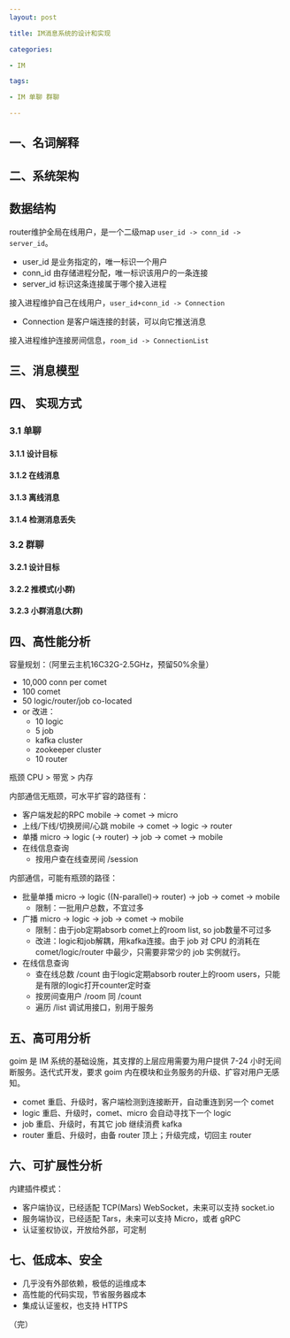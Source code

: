```yaml
---
layout: post

title: IM消息系统的设计和实现

categories:

- IM

tags:

- IM 单聊 群聊

---
```

## 一、名词解释

## 二、系统架构


## 数据结构

router维护全局在线用户，是一个二级map `user_id -> conn_id -> server_id`。

* user_id 是业务指定的，唯一标识一个用户
* conn_id 由存储进程分配，唯一标识该用户的一条连接
* server_id 标识这条连接属于哪个接入进程

接入进程维护自己在线用户，`user_id+conn_id -> Connection`

* Connection 是客户端连接的封装，可以向它推送消息

接入进程维护连接房间信息，`room_id -> ConnectionList`

## 三、消息模型

## 四、 实现方式

### 3.1 单聊

#### 3.1.1 设计目标

#### 3.1.2 在线消息

#### 3.1.3 离线消息

#### 3.1.4 检测消息丢失

### 3.2 群聊

#### 3.2.1 设计目标
#### 3.2.2 推模式(小群)
#### 3.2.3 小群消息(大群)
## 四、高性能分析

容量规划：（阿里云主机16C32G-2.5GHz，预留50%余量）

* 10,000 conn per comet
* 100 comet
* 50 logic/router/job co-located
* or 改进：
  + 10 logic
  + 5 job
  + kafka cluster
  + zookeeper cluster
  + 10 router

瓶颈 CPU > 带宽 > 内存

内部通信无瓶颈，可水平扩容的路径有：

* 客户端发起的RPC mobile -> comet -> micro
* 上线/下线/切换房间/心跳 mobile -> comet -> logic -> router
* 单播 micro -> logic (-> router) -> job -> comet -> mobile
* 在线信息查询
  + 按用户查在线查房间 /session

内部通信，可能有瓶颈的路径：

* 批量单播  micro -> logic ((N-parallel)-> router) -> job -> comet -> mobile
  + 限制：一批用户总数，不宜过多
* 广播 micro -> logic -> job -> comet -> mobile
  + 限制：由于job定期absorb comet上的room list, so job数量不可过多
  + 改进：logic和job解耦，用kafka连接。由于 job 对 CPU 的消耗在 comet/logic/router 中最少，只需要非常少的 job 实例就行。
* 在线信息查询
  + 查在线总数 /count 由于logic定期absorb router上的room users，只能是有限的logic打开counter定时查
  + 按房间查用户 /room 同 /count
  + 遍历 /list 调试用接口，别用于服务

## 五、高可用分析

goim 是 IM 系统的基础设施，其支撑的上层应用需要为用户提供 7-24 小时无间断服务。迭代式开发，要求 goim 内在模块和业务服务的升级、扩容对用户无感知。

* comet 重启、升级时，客户端检测到连接断开，自动重连到另一个 comet
* logic 重启、升级时，comet、micro 会自动寻找下一个 logic
* job 重启、升级时，有其它 job 继续消费 kafka
* router 重启、升级时，由备 router 顶上；升级完成，切回主 router

## 六、可扩展性分析

内建插件模式：

* 客户端协议，已经适配 TCP(Mars) WebSocket，未来可以支持 socket.io
* 服务端协议，已经适配 Tars，未来可以支持 Micro，或者 gRPC
* 认证鉴权协议，开放给外部，可定制

## 七、低成本、安全

* 几乎没有外部依赖，极低的运维成本
* 高性能的代码实现，节省服务器成本
* 集成认证鉴权，也支持 HTTPS

（完）
